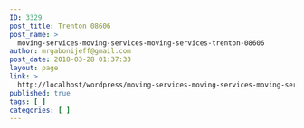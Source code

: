 ```yaml
---
ID: 3329
post_title: Trenton 08606
post_name: >
  moving-services-moving-services-moving-services-trenton-08606
author: mrgabonijeff@gmail.com
post_date: 2018-03-28 01:37:33
layout: page
link: >
  http://localhost/wordpress/moving-services-moving-services-moving-services-trenton-08606/
published: true
tags: [ ]
categories: [ ]
---
```

